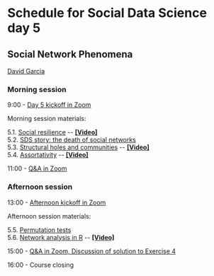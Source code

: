 # Schedule for Social Data Science day 5
## Social Network Phenomena

[David Garcia](http://dgarcia.eu)

### Morning session
9:00 - [Day 5 kickoff in Zoom](https://ethz.zoom.us/s/95606086212)

Morning session materials:  

5.1. [Social resilience](https://dgarcia-eu.github.io/SocialDataScience/5_SocialNetworkPhenomena/051_SocialResilience/SocialResilience.html) -- [**[Video]**](https://moodle-app2.let.ethz.ch/pluginfile.php/1054254/mod_resource/content/1/051_SocialResilience.mp4)    
5.2. [SDS story: the death of social networks](https://dgarcia-eu.github.io/SocialDataScience/5_SocialNetworkPhenomena/052_SocialNetworkDeath/SocialNetworkDeath.html)  
5.3. [Structural holes and communities](https://dgarcia-eu.github.io/SocialDataScience/5_SocialNetworkPhenomena/053_StructuralHoles/StructuralHoles.html)  -- [**[Video]**](https://moodle-app2.let.ethz.ch/pluginfile.php/1054257/mod_resource/content/1/052_StructuralHoles.mp4)  
5.4. [Assortativity](https://dgarcia-eu.github.io/SocialDataScience/5_SocialNetworkPhenomena/054_Assortativity/Assortativity.html)  -- [**[Video]**](https://moodle-app2.let.ethz.ch/pluginfile.php/1054255/mod_resource/content/1/054_Assortativity.mp4)  

11:00 - [Q&A in Zoom](https://ethz.zoom.us/s/95606086212)

### Afternoon session

13:00 - [Afternoon kickoff in Zoom](https://ethz.zoom.us/s/95606086212)

Afternoon session materials:  

5.5. [Permutation tests](https://dgarcia-eu.github.io/SocialDataScience/5_SocialNetworkPhenomena/056_PermutationTests/PermutationTests)   
5.6. [Network analysis in R](https://dgarcia-eu.github.io/SocialDataScience/5_SocialNetworkPhenomena/057_Tidygraph2/tidygraph2.html)  -- [**[Video]**](https://moodle-app2.let.ethz.ch/pluginfile.php/1054258/mod_resource/content/1/057_Tidygraph2.mp4)  


15:00 - [Q&A in Zoom, Discussion of solution to Exercise 4](https://ethz.zoom.us/s/95606086212)  

16:00 - Course closing
